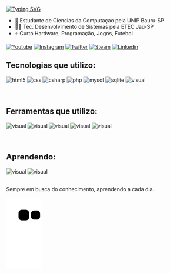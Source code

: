 
[![Typing SVG](https://readme-typing-svg.herokuapp.com?lines=Salve%2C+Bem+Vindo+ao+meu+GITHUB)](https://git.io/typing-svg)

- 🌱 Estudante de Ciencias da Computaçao pela UNIP Bauru-SP
- 🐱‍👤 Tec. Desenvolvimento de Sistemas pela ETEC Jaú-SP
- ⚡ Curto Hardware, Programação, Jogos, Futebol



[![Youtube](https://img.shields.io/badge/YouTube-FF0000?style=for-the-badge&logo=youtube&logoColor=white)](https://www.youtube.com/channel/UC59jVyzlnP_OTV0yaVGgRvA/featured)
[![Instagram](https://img.shields.io/badge/Instagram-E4405F?style=for-the-badge&logo=instagram&logoColor=white)](https://instagram.com/luisangelis014)
[![Twitter](https://img.shields.io/badge/Twitter-1DA1F2?style=for-the-badge&logo=twitter&logoColor=white)](https://twitter.com/LuisRissi27)
[![Steam](https://img.shields.io/badge/Steam-000000?style=for-the-badge&logo=steam&logoColor=white)](https://steamcommunity.com/id/luissupremo/)
[![Linkedin](https://img.shields.io/badge/LinkedIn-0077B5?style=for-the-badge&logo=linkedin&logoColor=white)](https://www.linkedin.com/in/luis-henrique-de-rissi-de-angelis-6a5349241/)


## Tecnologias que utilizo:

<div style="display: inline_block">
  <img align="center" alt="html5" src="https://img.shields.io/badge/HTML-239120?style=for-the-badge&logo=html5&logoColor=white"/>
  <img align="center" alt="css" src="https://img.shields.io/badge/Xamarin-3498DB?style=for-the-badge&logo=xamarin&logoColor=white"/>
  <img align="center" alt="csharp" src="https://img.shields.io/badge/C%23-239120?style=for-the-badge&logo=c-sharp&logoColor=white"/>
  <img align="center" alt="php" src="https://img.shields.io/badge/PHP-777BB4?style=for-the-badge&logo=php&logoColor=white"/>
  <img align="center" alt="mysql" src="https://img.shields.io/badge/MySQL-005C84?style=for-the-badge&logo=mysql&logoColor=white"/>
  <img align="center" alt="sqlite" src="https://img.shields.io/badge/SQLite-07405E?style=for-the-badge&logo=sqlite&logoColor=white"/>
  <img align="center" alt="visual" src="https://img.shields.io/badge/CSS3-1572B6?style=for-the-badge&logo=css3&logoColor=white"/>
<br>
<br>
<br> 
 
 
 ## Ferramentas que utilizo:
  <div style="display: inline_block">
  <img align="center" alt="visual" src="https://img.shields.io/badge/Visual_Studio-5C2D91?style=for-the-badge&logo=visual%20studio&logoColor=white"/>
  <img align="center" alt="visual" src="https://img.shields.io/badge/Visual_Studio_Code-0078D4?style=for-the-badge&logo=visual%20studio%20code&logoColor=white"/>
  <img align="center" alt="visual" src="https://img.shields.io/badge/Microsoft-666666?style=for-the-badge&logo=microsoft&logoColor=white"/>
  <img align="center" alt="visual" src="https://img.shields.io/badge/Microsoft_Office-D83B01?style=for-the-badge&logo=microsoft-office&logoColor=white"/>
  <img align="center" alt="visual" src="https://img.shields.io/badge/GitHub-100000?style=for-the-badge&logo=github&logoColor=white"/>
 <br>
 <br>
 <br>


## Aprendendo:
<div style="display: inline_block">
<img align="center" alt="visual" src="https://img.shields.io/badge/Python-14354C?style=for-the-badge&logo=python&logoColor=white"/>
<img align="center" alt="visual" src="https://img.shields.io/badge/JavaScript-F7DF1E?style=for-the-badge&logo=javascript&logoColor=black"/>

<br>
<br>


Sempre em busca do conhecimento, aprendendo a cada dia.

  ![snake gif](https://github.com/lb2zik/lb2zik/blob/output/github-contribution-grid-snake.svg)


